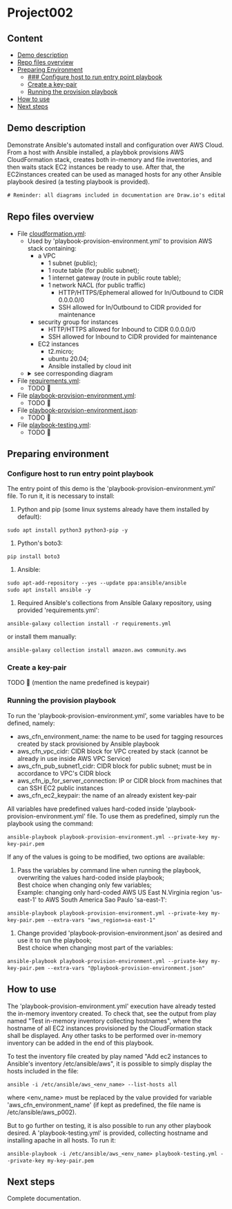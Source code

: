 # Project002

## Content

* [Demo description](#demo-description)
* [Repo files overview](#repo-files-overview)
* [Preparing Environment](#preparing-environment)
  * [### Configure host to run entry point playbook](#configure-host-to-run-entry-point-playbook)
  * [Create a key-pair](#create-a-key-pair)
  * [Running the provision playbook](#running-the-provision-playbook)
* [How to use](#how-to-use)
* [Next steps](#next-steps)

## Demo description

Demonstrate Ansible's automated install and configuration over AWS Cloud. From a host with Ansible installed, a playbbok provisions AWS CloudFormation stack, creates both in-memory and file inventories, and then waits stack EC2 instances be ready to use. After that, the EC2instances created can be used as managed hosts for any other Ansible playbook desired (a testing playbook is provided).

```diff
# Reminder: all diagrams included in documentation are Draw.io's editable layered PNGs.
```

## Repo files overview

* File [cloudformation.yml](cloudformation.yml):
  * Used by 'playbook-provision-environment.yml' to provision AWS stack containing:
    * a VPC
      * 1 subnet (public);
      * 1 route table (for public subnet);
      * 1 internet gateway (route in public route table);
      * 1 network NACL (for public traffic)
        * HTTP/HTTPS/Ephemeral allowed for In/Outbound to CIDR 0.0.0.0/0
        * SSH allowed for In/Outbound to CIDR provided for maintenance
    * security group for instances
      * HTTP/HTTPS allowed for Inbound to CIDR 0.0.0.0/0
      * SSH allowed for Inbound to CIDR provided for maintenance
    * EC2 instances
      * t2.micro;
      * ubuntu 20.04;
      * Ansible installed by cloud init
  * <details><summary>see corresponding diagram</summary><img src="documents/cloudformation-diagram.png"></details>
* File [requirements.yml](requirements.yml):
  * TODO :pushpin:
* File [playbook-provision-environment.yml](playbook-provision-environment.yml):
  * TODO :pushpin:
* File [playbook-provision-environment.json](playbook-provision-environment.json):
  * TODO :pushpin:
* File [playbook-testing.yml](playbook-testing.yml):
  * TODO :pushpin:

## Preparing environment

### Configure host to run entry point playbook

The entry point of this demo is the 'playbook-provision-environment.yml' file. To run it, it is necessary to install:

1. Python and pip (some linux systems already have them installed by default):
```
sudo apt install python3 python3-pip -y
```
1. Python's boto3:
```
pip install boto3
```
1. Ansible:
```
sudo apt-add-repository --yes --update ppa:ansible/ansible
sudo apt install ansible -y
```
1. Required Ansible's collections from Ansible Galaxy repository, using provided 'requirements.yml':
```
ansible-galaxy collection install -r requirements.yml
```
or install them manually:
```
ansible-galaxy collection install amazon.aws community.aws
```

### Create a key-pair

TODO :pushpin: (mention the name predefined is <env-name>keypair)

### Running the provision playbook

To run the 'playbook-provision-environment.yml', some variables have to be defined, namely:
* aws_cfn_environment_name: the name to be used for tagging resources created by stack provisioned by Ansible playbook
* aws_cfn_vpc_cidr: CIDR block for VPC created by stack (cannot be already in use inside AWS VPC Service)
* aws_cfn_pub_subnet1_cidr: CIDR block for public subnet; must be in accordance to VPC's CIDR block
* aws_cfn_ip_for_server_connection: IP or CIDR block from machines that can SSH EC2 public instances
* aws_cfn_ec2_keypair: the name of an already existent key-pair

All variables have predefined values hard-coded inside 'playbook-provision-environment.yml' file. To use them as predefined, simply run the playbook using the command:
```
ansible-playbook playbook-provision-environment.yml --private-key my-key-pair.pem
```

If any of the values is going to be modified, two options are available:
1. Pass the variables by command line when running the playbook, overwriting the values hard-coded inside playbook;  
Best choice when changing only few variables;  
Example: changing only hard-coded AWS US East N.Virginia region 'us-east-1' to AWS South America Sao Paulo 'sa-east-1':
```
ansible-playbook playbook-provision-environment.yml --private-key my-key-pair.pem --extra-vars "aws_region=sa-east-1"
```
1. Change provided 'playbook-provision-environment.json' as desired and use it to run the playbook;  
Best choice when changing most part of the variables:
```
ansible-playbook playbook-provision-environment.yml --private-key my-key-pair.pem --extra-vars "@playbook-provision-environment.json"
```

## How to use

The 'playbook-provision-environment.yml' execution have already tested the in-memory inventory created. To check that, see the output from play named "Test in-memory inventory collecting hostnames", where the hostname of all EC2 instances provisioned by the CloudFormation stack shall be displayed. Any other tasks to be performed over in-memory inventory can be added in the end of this playbook.

To test the inventory file created by play named "Add ec2 instances to Ansible's inventory \/etc\/ansible\/aws", it is possible to simply display the hosts included in the file:
```
ansible -i /etc/ansible/aws_<env_name> --list-hosts all
```
where \<env_name\> must be replaced by the value provided for variable 'aws_cfn_environment_name' (if kept as predefined, the file name is /etc/ansible/aws_p002).

But to go further on testing, it is also possible to run any other playbook desired. A 'playbook-testing.yml' is provided, collecting hostname and installing apache in all hosts. To run it:
```
ansible-playbook -i /etc/ansible/aws_<env_name> playbook-testing.yml --private-key my-key-pair.pem
```

## Next steps

Complete documentation.
